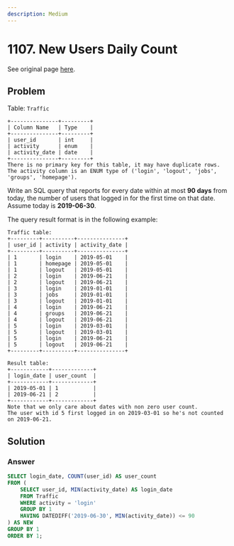 ```yaml
---
description: Medium
---
```


# 1107. New Users Daily Count

See original page [here](https://leetcode.com/problems/new-users-daily-count/).

## Problem

Table: `Traffic`

```text
+---------------+---------+
| Column Name   | Type    |
+---------------+---------+
| user_id       | int     |
| activity      | enum    |
| activity_date | date    |
+---------------+---------+
There is no primary key for this table, it may have duplicate rows.
The activity column is an ENUM type of ('login', 'logout', 'jobs', 'groups', 'homepage').
```

Write an SQL query that reports for every date within at most **90 days** from today, the number of users that logged in for the first time on that date. Assume today is **2019-06-30**.

The query result format is in the following example:

```text
Traffic table:
+---------+----------+---------------+
| user_id | activity | activity_date |
+---------+----------+---------------+
| 1       | login    | 2019-05-01    |
| 1       | homepage | 2019-05-01    |
| 1       | logout   | 2019-05-01    |
| 2       | login    | 2019-06-21    |
| 2       | logout   | 2019-06-21    |
| 3       | login    | 2019-01-01    |
| 3       | jobs     | 2019-01-01    |
| 3       | logout   | 2019-01-01    |
| 4       | login    | 2019-06-21    |
| 4       | groups   | 2019-06-21    |
| 4       | logout   | 2019-06-21    |
| 5       | login    | 2019-03-01    |
| 5       | logout   | 2019-03-01    |
| 5       | login    | 2019-06-21    |
| 5       | logout   | 2019-06-21    |
+---------+----------+---------------+

Result table:
+------------+-------------+
| login_date | user_count  |
+------------+-------------+
| 2019-05-01 | 1           |
| 2019-06-21 | 2           |
+------------+-------------+
Note that we only care about dates with non zero user count.
The user with id 5 first logged in on 2019-03-01 so he's not counted on 2019-06-21.
```

## Solution

### Answer

```sql
SELECT login_date, COUNT(user_id) AS user_count
FROM (
    SELECT user_id, MIN(activity_date) AS login_date
    FROM Traffic
    WHERE activity = 'login'
    GROUP BY 1
    HAVING DATEDIFF('2019-06-30', MIN(activity_date)) <= 90
) AS NEW
GROUP BY 1
ORDER BY 1;
```

